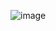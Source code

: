 ![image](https://github.com/piyaphatliamwilai/piyaphatliamwilai/assets/82884260/d505885b-ddbc-46d3-970d-bc489652f2fc)
